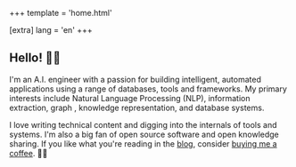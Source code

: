 +++
template = 'home.html'

[extra]
lang = 'en'
+++

## Hello! 👋🏽

I'm an A.I. engineer with a passion for building intelligent, automated applications using a range of databases, tools and frameworks. My primary interests include Natural Language Processing (NLP), information extraction, graph , knowledge representation, and database systems.

I love writing technical content and digging into the internals of tools and systems. I'm also a big fan of open source software and open knowledge sharing. If you like what you're reading in the [blog](./posts), consider [buying me a coffee](https://www.buymeacoffee.com/prrao87). 🫶🏼
